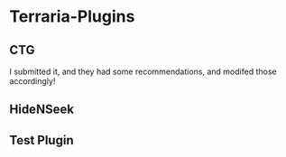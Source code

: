 # Terraria-Plugins
## CTG
I submitted it, and they had some recommendations, and modifed those accordingly!
## HideNSeek

## Test Plugin
